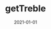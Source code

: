 ---
path: "/api/get-treble"
date: "2021-01-01"
title: "getTreble"
subMenu: 
    - text: ''
      path: '#'
---